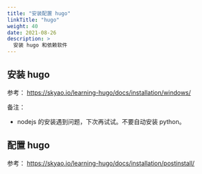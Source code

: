 ```yaml
---
title: "安装配置 hugo"
linkTitle: "hugo"
weight: 40
date: 2021-08-26
description: >
  安装 hugo 和依赖软件
---
```


## 安装 hugo

参考： https://skyao.io/learning-hugo/docs/installation/windows/

备注：

- nodejs 的安装遇到问题，下次再试试。不要自动安装 python。

## 配置 hugo

参考： https://skyao.io/learning-hugo/docs/installation/postinstall/



